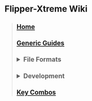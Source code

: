 # Flipper-Xtreme Wiki

> <h2><a href="Home">Home</a><ul></ul></h2>
> <h2><a href="Generic-Guides">Generic Guides</a><ul></ul></h2>
> <h2><details><summary>File Formats</summary><h5><ul>
>   <li><a href="Asset-Packs">Asset Packs</a></li>
>   <li><a href="BadUSB">BadUSB</a></li>
>   <li><a href="iButton">iButton</a></li>
>   <li><a href="Infrared">Infrared</a></li>
>   <li><a href="NFC">NFC</a></li>
>   <li><a href="RFID">RFID</a></li>
>   <li><a href="SubGhz">SubGhz</a></li>
>   <li><a href="SubGhz-Remote">SubGhz Remote</a></li>
>   <li><a href="SubGhz-Settings">SubGhz Settings</a></li>
> </ul></h5></details></h2>
> <h2><details><summary>Development</summary><h5><ul>
>   <li><a href="App-Manifests">App Manifests</a></li>
>   <li><a href="FAPs">FAPs</a></li>
>   <li><a href="FBT">FBT</a></li>
>   <li><a href="Hardware-Targets">Hardware Targets</a></li>
>   <li><a href="How-To-Build">How To Build</a></li>
>   <li><a href="OTA-Updates">OTA Updates</a></li>
>   <li><a href="Unit-Tests">Unit Tests</a></li>
> </ul></h5></details></h2>
> <h2><a href="Key-Combos">Key Combos</a><ul></ul></h2>
